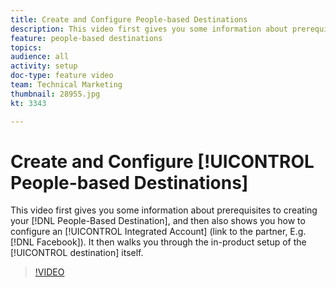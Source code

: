 ```yaml
---
title: Create and Configure People-based Destinations
description: This video first gives you some information about prerequisites to creating your People-Based Destination, and then also shows you how to configure an Integrated Account (link to the partner, E.g. Facebook). It then walks you through the in-product setup of the destination itself.
feature: people-based destinations
topics: 
audience: all
activity: setup
doc-type: feature video
team: Technical Marketing
thumbnail: 28955.jpg
kt: 3343

---
```


# Create and Configure [!UICONTROL People-based Destinations]

This video first gives you some information about prerequisites to creating your [!DNL People-Based Destination], and then also shows you how to configure an [!UICONTROL Integrated Account] (link to the partner, E.g. [!DNL Facebook]). It then walks you through the in-product setup of the [!UICONTROL destination] itself.

>[!VIDEO](https://video.tv.adobe.com/v/28955/?quality=12)
